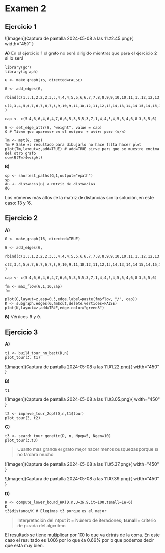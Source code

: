 # Examen 2

## Ejercicio 1

![Imagen](Captura de pantalla 2024-05-08 a las 11.22.45.png){ width="450" }

**A)**
En el ejercicio 1 el grafo no será dirigido mientras que para el ejercicio 2 si lo será

```
library(gor)
library(igraph)

G <- make_graph(16, directed=FALSE)

G <- add_edges(G,
  rbind(c(1,1,1,2,2,2,3,3,4,4,4,5,5,6,6,7,7,8,8,9,9,10,10,11,11,12,12,13,14,15),
        c(2,3,4,5,6,7,6,7,6,7,8,9,10,9,11,10,12,11,12,13,14,13,14,14,15,14,15,16,16,16))
)

cap <- c(5,4,6,6,4,6,4,7,6,6,5,3,5,5,3,7,1,4,4,5,4,5,5,4,6,8,3,5,5,6)

G <- set_edge_attr(G, "weight", value = cap) 
G # Tiene que aparecer en el output: + attr: peso (e/n)

Tm <- mst(G, cap)
Tm # Sale el resultado para dibujarlo no hace falta hacer plot
plot(Tm,layout=z,add=TRUE) # add=TRUE sirve para que se muestre encima del otro grafo
sum(E(Tm)$weight)
```

**B)**
```
sp <- shortest_paths(G,1,output="epath")
sp
dG <- distances(G) # Matriz de distancias
dG
```
Los números más altos de la matriz de distancias son la solución, en este caso: 13 y 16.

## Ejercicio 2

**A)**
```
G <- make_graph(16, directed=TRUE)

G <- add_edges(G,
  rbind(c(1,1,1,2,2,2,3,3,4,4,4,5,5,6,6,7,7,8,8,9,9,10,10,11,11,12,12,13,14,15),
        c(2,3,4,5,6,7,6,7,6,7,8,9,10,9,11,10,12,11,12,13,14,13,14,14,15,14,15,16,16,16))
)

cap <- c(5,4,6,6,4,6,4,7,6,6,5,3,5,5,3,7,1,4,4,5,4,5,5,4,6,8,3,5,5,6)

fm <- max_flow(G,1,16,cap)
fm

plot(G,layout=z,asp=0.5,edge.label=paste(fm$flow, "/", cap))
K <- subgraph.edges(G,fm$cut,delete.vertices=FALSE)
plot(K,layout=z,add=TRUE,edge.color="green3")
```

**B)**
Vértices: 5 y 9.

## Ejercicio 3

**A)**

```
t1 <- build_tour_nn_best(D,n)
plot_tour(Z, t1)
```

![Imagen](Captura de pantalla 2024-05-08 a las 11.01.22.png){ width="450" }

**B)**

```
t1
```

![Imagen](Captura de pantalla 2024-05-08 a las 11.03.05.png){ width="450" }

```
t2 <- improve_tour_2opt(D,n,t1$tour)
plot_tour(Z, t2)
```

**C)**

```
t3 <- search_tour_genetic(D, n, Npop=5, Ngen=10)
plot_tour(Z,t3)
```

> Cuánto más grande el grafo mejor hacer menos búsquedas porque si no tardará mucho

![Imagen](Captura de pantalla 2024-05-08 a las 11.05.37.png){ width="450" }

![Imagen](Captura de pantalla 2024-05-08 a las 11.07.39.png){ width="450" }

**D)**

```
K <- compute_lower_bound_HK(D,n,U=36.9,it=100,tsmall=1e-6)
K
t3$distance/K # Elegimos t3 porque es el mejor
```

> Interpretación del intput
> **it** = Número de iteraciones; 
> **tsmall** = criterio de parada del algoritmo

El resultado se tiene multiplicar por 100 lo que va detrás de la coma. En este caso el resultado es 1.006 por lo que da 0.66% por lo que podemos decir que está muy bien.
